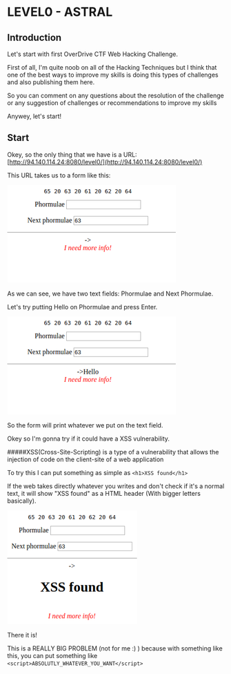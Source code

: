 # LEVEL0 - ASTRAL

## Introduction

Let's start with first OverDrive CTF Web Hacking Challenge.

First of all, I'm quite noob on all of the Hacking Techniques but I think that one of the best ways to improve my skills is doing this types of challenges and also publishing them here.

So you can comment on any questions about the resolution of the challenge or any suggestion of challenges or recommendations to improve my skills

Anywey, let's start!

## Start

Okey, so the only thing that we have is a URL: [http://94.140.114.24:8080/level0/](http://94.140.114.24:8080/level0/)

This URL takes us to a form like this:

![Initial Form](./img/initialform.png)

As we can see, we have two text fields: Phormulae and Next Phormulae.

Let's try putting Hello on Phormulae and press Enter.

![Hello Form](./img/helloform.png)

So the form will print whatever we put on the text field.

Okey so I'm gonna try if it could have a XSS vulnerability.

#####XSS(Cross-Site-Scripting) is a type of a vulnerability that allows the injection of code on the client-site of a web application

To try this I can put something as simple as `<h1>XSS found</h1>`

If the web takes directly whatever you writes and don't check if it's a normal text, it will show "XSS found" as a HTML header (With bigger letters basically).

![XSS found](./img/XSSfound.png)

There it is!

This is a REALLY BIG PROBLEM (not for me :) ) because with something like this, you can put something like `<script>ABSOLUTLY_WHATEVER_YOU_WANT</script>`  
